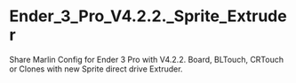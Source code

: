 # Ender_3_Pro_V4.2.2._Sprite_Extruder
Share Marlin Config for Ender 3 Pro with V4.2.2. Board, BLTouch, CRTouch or Clones with new Sprite direct drive Extruder.
